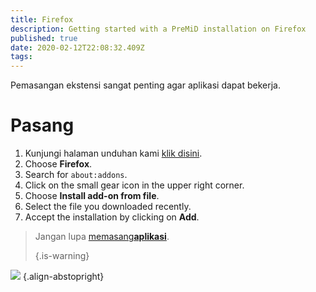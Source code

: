 ```yaml
---
title: Firefox
description: Getting started with a PreMiD installation on Firefox
published: true
date: 2020-02-12T22:08:32.409Z
tags:
---
```


Pemasangan ekstensi sangat penting agar aplikasi dapat bekerja.

# Pasang
1. Kunjungi halaman unduhan kami [klik disini](https://premid.app/downloads).
2. Choose **Firefox**.
3. Search for `about:addons`.
4. Click on the small gear icon in the upper right corner.
5. Choose **Install add-on from file**.
6. Select the file you downloaded recently.
7. Accept the installation by clicking on **Add**.

> Jangan lupa [memasang**aplikasi**](/install). 
> 
> {.is-warning}

![](https://img.icons8.com/color/2x/firefox.png) {.align-abstopright}